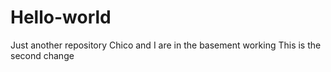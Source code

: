 # Hello-world
Just another repository
Chico and I are in the basement working
This is the second change
